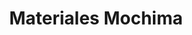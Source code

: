 ---
title: "Materiales Mochima"
url: /ciudad-guayana-puerto-ordaz/materiales-mochima/
shop: comercio
---